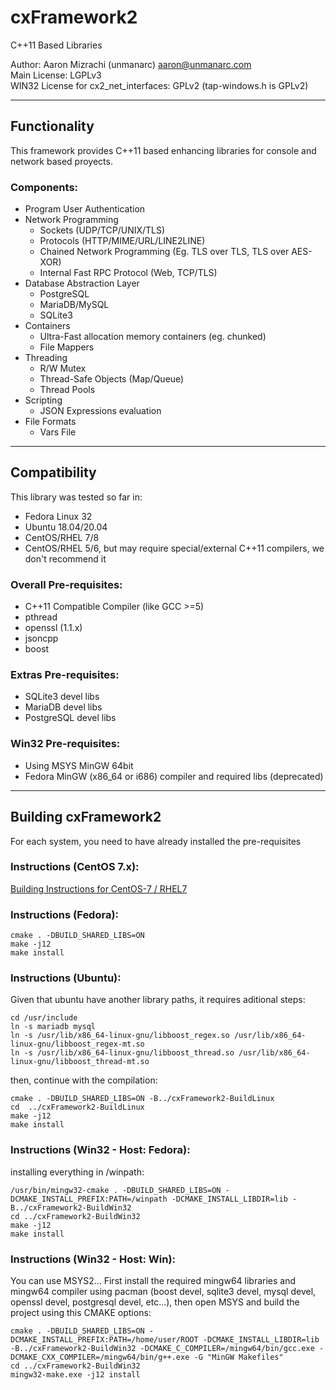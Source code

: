 # cxFramework2 

C++11 Based Libraries  
  
Author: Aaron Mizrachi (unmanarc) <aaron@unmanarc.com>   
Main License: LGPLv3   
WIN32 License for cx2_net_interfaces: GPLv2 (tap-windows.h is GPLv2)  


***
## Functionality

This framework provides C++11 based enhancing libraries for console and network based proyects.

### Components:

* Program User Authentication
* Network Programming
  * Sockets (UDP/TCP/UNIX/TLS)
  * Protocols (HTTP/MIME/URL/LINE2LINE)
  * Chained Network Programming (Eg. TLS over TLS, TLS over AES-XOR)
  * Internal Fast RPC Protocol (Web, TCP/TLS)
* Database Abstraction Layer
  * PostgreSQL
  * MariaDB/MySQL
  * SQLite3
* Containers
  * Ultra-Fast allocation memory containers (eg. chunked)
  * File Mappers
* Threading
  * R/W Mutex
  * Thread-Safe Objects (Map/Queue)
  * Thread Pools
* Scripting
  * JSON Expressions evaluation
* File Formats
  * Vars File

***
## Compatibility

This library was tested so far in:

* Fedora Linux 32
* Ubuntu 18.04/20.04
* CentOS/RHEL 7/8
* CentOS/RHEL 5/6, but may require special/external C++11 compilers, we don't recommend it

### Overall Pre-requisites:

* C++11 Compatible Compiler (like GCC >=5)
* pthread
* openssl (1.1.x)
* jsoncpp
* boost

### Extras Pre-requisites:

* SQLite3 devel libs
* MariaDB devel libs
* PostgreSQL devel libs

### Win32 Pre-requisites:

* Using MSYS MinGW 64bit
* Fedora MinGW (x86_64 or i686) compiler and required libs (deprecated)

***
## Building cxFramework2

For each system, you need to have already installed the pre-requisites

### Instructions (CentOS 7.x):

[Building Instructions for CentOS-7 / RHEL7](INSTALL.CentOS7.md)

### Instructions (Fedora):

```
cmake . -DBUILD_SHARED_LIBS=ON
make -j12
make install
```

### Instructions (Ubuntu):

Given that ubuntu have another library paths, it requires aditional steps:

```
cd /usr/include
ln -s mariadb mysql
ln -s /usr/lib/x86_64-linux-gnu/libboost_regex.so /usr/lib/x86_64-linux-gnu/libboost_regex-mt.so
ln -s /usr/lib/x86_64-linux-gnu/libboost_thread.so /usr/lib/x86_64-linux-gnu/libboost_thread-mt.so
```

then, continue with the compilation:
```
cmake . -DBUILD_SHARED_LIBS=ON -B../cxFramework2-BuildLinux
cd  ../cxFramework2-BuildLinux
make -j12
make install
```
### Instructions (Win32 - Host: Fedora):

installing everything in /winpath:

```
/usr/bin/mingw32-cmake . -DBUILD_SHARED_LIBS=ON -DCMAKE_INSTALL_PREFIX:PATH=/winpath -DCMAKE_INSTALL_LIBDIR=lib -B../cxFramework2-BuildWin32
cd ../cxFramework2-BuildWin32
make -j12
make install
```


### Instructions (Win32 - Host: Win):

You can use MSYS2... First install the required mingw64 libraries and mingw64 compiler using pacman (boost devel, sqlite3 devel, mysql devel, openssl devel, postgresql devel, etc...), then open MSYS and build the project using this CMAKE options:

```
cmake . -DBUILD_SHARED_LIBS=ON -DCMAKE_INSTALL_PREFIX:PATH=/home/user/ROOT -DCMAKE_INSTALL_LIBDIR=lib -B../cxFramework2-BuildWin32 -DCMAKE_C_COMPILER=/mingw64/bin/gcc.exe -DCMAKE_CXX_COMPILER=/mingw64/bin/g++.exe -G "MinGW Makefiles"
cd ../cxFramework2-BuildWin32
mingw32-make.exe -j12 install
```




